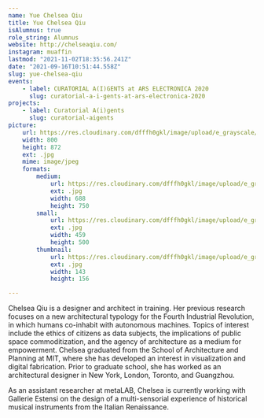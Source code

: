 ```yaml
---
name: Yue Chelsea Qiu
title: Yue Chelsea Qiu
isAlumnus: true
role_string: Alumnus
website: http://chelseaqiu.com/
instagram: muaffin
lastmod: "2021-11-02T18:35:56.241Z"
date: "2021-09-16T10:51:44.558Z"
slug: yue-chelsea-qiu
events:
    - label: CURATORIAL A(I)GENTS at ARS ELECTRONICA 2020
      slug: curatorial-a-i-gents-at-ars-electronica-2020
projects:
    - label: Curatorial A(i)gents
      slug: curatorial-aigents
picture:
    url: https://res.cloudinary.com/dfffh0gkl/image/upload/e_grayscale/v1629122113/chelsea_58001980d3.jpg
    width: 800
    height: 872
    ext: .jpg
    mime: image/jpeg
    formats:
        medium:
            url: https://res.cloudinary.com/dfffh0gkl/image/upload/e_grayscale/v1629122115/medium_chelsea_58001980d3.jpg
            ext: .jpg
            width: 688
            height: 750
        small:
            url: https://res.cloudinary.com/dfffh0gkl/image/upload/e_grayscale/v1629122115/small_chelsea_58001980d3.jpg
            ext: .jpg
            width: 459
            height: 500
        thumbnail:
            url: https://res.cloudinary.com/dfffh0gkl/image/upload/e_grayscale/v1629122114/thumbnail_chelsea_58001980d3.jpg
            ext: .jpg
            width: 143
            height: 156

---
```

Chelsea Qiu is a designer and architect in training. Her previous research focuses on a new architectural typology for the Fourth Industrial Revolution, in which humans co-inhabit with autonomous machines. Topics of interest include the ethics of citizens as data subjects, the implications of public space commoditization, and the agency of architecture as a medium for empowerment. Chelsea graduated from the School of Architecture and Planning at MIT, where she has developed an interest in visualization and digital fabrication. Prior to graduate school, she has worked as an architectural designer in New York, London, Toronto, and Guangzhou.

As an assistant researcher at metaLAB, Chelsea is currently working with Gallerie Estensi on the design of a multi-sensorial experience of historical musical instruments from the Italian Renaissance.